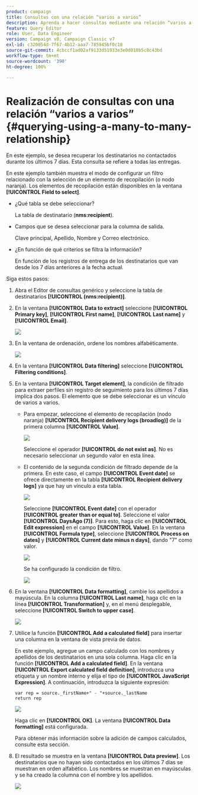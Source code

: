 ```yaml
---
product: campaign
title: Consultas con una relación “varios a varios”
description: Aprenda a hacer consultas mediante una relación “varios a varios”
feature: Query Editor
role: User, Data Engineer
version: Campaign v8, Campaign Classic v7
exl-id: c320054d-7f67-4b12-aaa7-785945bf0c18
source-git-commit: 4cbccf1ad02af9133d51933e3e0d010b5c8c43bd
workflow-type: tm+mt
source-wordcount: '390'
ht-degree: 100%

---
```


# Realización de consultas con una relación “varios a varios” {#querying-using-a-many-to-many-relationship}



En este ejemplo, se desea recuperar los destinatarios no contactados durante los últimos 7 días. Esta consulta se refiere a todas las entregas.

En este ejemplo también muestra el modo de configurar un filtro relacionado con la selección de un elemento de recopilación (o nodo naranja). Los elementos de recopilación están disponibles en la ventana **[!UICONTROL Field to select]**.

* ¿Qué tabla se debe seleccionar?

  La tabla de destinatario (**nms:recipient**).

* Campos que se desea seleccionar para la columna de salida.

  Clave principal, Apellido, Nombre y Correo electrónico.

* ¿En función de qué criterios se filtra la información?

  En función de los registros de entrega de los destinatarios que van desde los 7 días anteriores a la fecha actual.

Siga estos pasos:

1. Abra el Editor de consultas genérico y seleccione la tabla de destinatarios **[!UICONTROL (nms:recipient)]**.
1. En la ventana **[!UICONTROL Data to extract]** seleccione **[!UICONTROL Primary key]**, **[!UICONTROL First name]**, **[!UICONTROL Last name]** y **[!UICONTROL Email]**.

   ![](assets/query_editor_nveau_33.png)

1. En la ventana de ordenación, ordene los nombres alfabéticamente.

   ![](assets/query_editor_nveau_34.png)

1. En la ventana **[!UICONTROL Data filtering]** seleccione **[!UICONTROL Filtering conditions]**.
1. En la ventana **[!UICONTROL Target element]**, la condición de filtrado para extraer perfiles sin registro de seguimiento para los últimos 7 días implica dos pasos. El elemento que se debe seleccionar es un vínculo de varios a varios.

   * Para empezar, seleccione el elemento de recopilación (nodo naranja) **[!UICONTROL Recipient delivery logs (broadlog)]** de la primera columna **[!UICONTROL Value]**.

     ![](assets/query_editor_nveau_67.png)

     Seleccione el operador **[!UICONTROL do not exist as]**. No es necesario seleccionar un segundo valor en esta línea.

   * El contenido de la segunda condición de filtrado depende de la primera. En este caso, el campo **[!UICONTROL Event date]** se ofrece directamente en la tabla **[!UICONTROL Recipient delivery logs]** ya que hay un vínculo a esta tabla.

     ![](assets/query_editor_nveau_36.png)

     Seleccione **[!UICONTROL Event date]** con el operador **[!UICONTROL greater than or equal to]**. Seleccione el valor **[!UICONTROL DaysAgo (7)]**. Para esto, haga clic en **[!UICONTROL Edit expression]** en el campo **[!UICONTROL Value]**. En la ventana **[!UICONTROL Formula type]**, seleccione **[!UICONTROL Process on dates]** y **[!UICONTROL Current date minus n days]**, dando &quot;7&quot; como valor.

     ![](assets/query_editor_nveau_37.png)

     Se ha configurado la condición de filtro.

     ![](assets/query_editor_nveau_38.png)

1. En la ventana **[!UICONTROL Data formatting]**, cambie los apellidos a mayúscula. En la columna **[!UICONTROL Last name]**, haga clic en la línea **[!UICONTROL Transformation]** y, en el menú desplegable, seleccione **[!UICONTROL Switch to upper case]**.

   ![](assets/query_editor_nveau_39.png)

1. Utilice la función **[!UICONTROL Add a calculated field]** para insertar una columna en la ventana de vista previa de datos.

   En este ejemplo, agregue un campo calculado con los nombres y apellidos de los destinatarios en una sola columna. Haga clic en la función **[!UICONTROL Add a calculated field]**. En la ventana **[!UICONTROL Export calculated field definition]**, introduzca una etiqueta y un nombre interno y elija el tipo de **[!UICONTROL JavaScript Expression]**. A continuación, introduzca la siguiente expresión:

   ```
   var rep = source._firstName+" - "+source._lastName
   return rep
   ```

   ![](assets/query_editor_nveau_40.png)

   Haga clic en **[!UICONTROL OK]**. La ventana **[!UICONTROL Data formatting]** está configurada.

   Para obtener más información sobre la adición de campos calculados, consulte esta sección.

1. El resultado se muestra en la ventana **[!UICONTROL Data preview]**. Los destinatarios que no hayan sido contactados en los últimos 7 días se muestran en orden alfabético. Los nombres se muestran en mayúsculas y se ha creado la columna con el nombre y los apellidos.

   ![](assets/query_editor_nveau_41.png)

